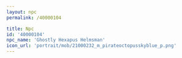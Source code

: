 ```yaml
---
layout: npc
permalink: /40000104

title: Npc
id: '40000104'
npc_name: 'Ghostly Hexapus Helmsman'
icon_url: 'portrait/mob/21000232_m_pirateoctopusskyblue_p.png'
---
```

